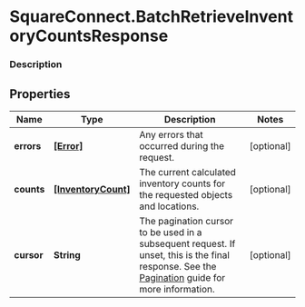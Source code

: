 # SquareConnect.BatchRetrieveInventoryCountsResponse

### Description



## Properties
Name | Type | Description | Notes
------------ | ------------- | ------------- | -------------
**errors** | [**[Error]**](Error.md) | Any errors that occurred during the request. | [optional] 
**counts** | [**[InventoryCount]**](InventoryCount.md) | The current calculated inventory counts for the requested objects and locations. | [optional] 
**cursor** | **String** | The pagination cursor to be used in a subsequent request. If unset, this is the final response.  See the [Pagination](https://developer.squareup.com/docs/docs/working-with-apis/pagination) guide for more information. | [optional] 



